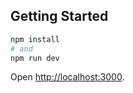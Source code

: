 ## Getting Started

```bash
npm install
# and
npm run dev
```

Open [http://localhost:3000](http://localhost:3000).
